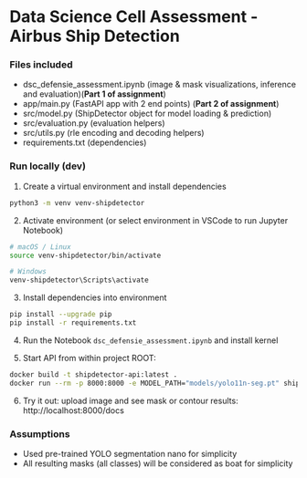 
# Data Science Cell Assessment - Airbus Ship Detection

### Files included
- dsc_defensie_assessment.ipynb (image & mask visualizations, inference and evaluation)(**Part 1 of assignment**)
- app/main.py (FastAPI app with 2 end points) (**Part 2 of assignment**)
- src/model.py (ShipDetector object for model loading & prediction)
- src/evaluation.py (evaluation helpers)
- src/utils.py (rle encoding and decoding helpers)
- requirements.txt (dependencies)

### Run locally (dev)
1. Create a virtual environment and install dependencies
```sh
python3 -m venv venv-shipdetector
```

2. Activate environment (or select environment in VSCode to run Jupyter Notebook)
```sh
# macOS / Linux
source venv-shipdetector/bin/activate

# Windows
venv-shipdetector\Scripts\activate
```

3. Install dependencies into environment
```sh
pip install --upgrade pip
pip install -r requirements.txt
```

4. Run the Notebook `dsc_defensie_assessment.ipynb` and install kernel


5. Start API from within project ROOT:
```sh
docker build -t shipdetector-api:latest .
docker run --rm -p 8000:8000 -e MODEL_PATH="models/yolo11n-seg.pt" shipdetector-api:latest
```
6. Try it out: upload image and see mask or contour results: http://localhost:8000/docs



### Assumptions
- Used pre-trained YOLO segmentation nano for simplicity
- All resulting masks (all classes) will be considered as boat for simplicity